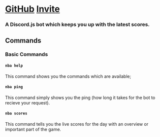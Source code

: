# [GitHub](https://github.com/EliotChignell/NBABot) [Invite](https://discordapp.com/api/oauth2/authorize?client_id=544017840760422417&permissions=0&scope=bot)
### A Discord.js bot which keeps you up with the latest scores.

## Commands
### Basic Commands
#### `nba help`
This command shows you the commands which are available;
#### `nba ping`
This command simply shows you the ping (how long it takes for the bot to recieve your request).
#### `nba scores`
This command tells you the live scores for the day with an overview or important part of the game. 